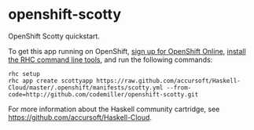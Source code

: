 openshift-scotty
================

OpenShift Scotty quickstart.

To get this app running on OpenShift, [sign up for OpenShift Online](https://www.openshift.com/app/account/new), [install the RHC command line tools](https://www.openshift.com/developers/rhc-client-tools-install), and run the following commands:

    rhc setup
    rhc app create scottyapp https://raw.github.com/accursoft/Haskell-Cloud/master/.openshift/manifests/scotty.yml --from-code=http://github.com/codemiller/openshift-scotty.git

For more information about the Haskell community cartridge, see https://github.com/accursoft/Haskell-Cloud. 

